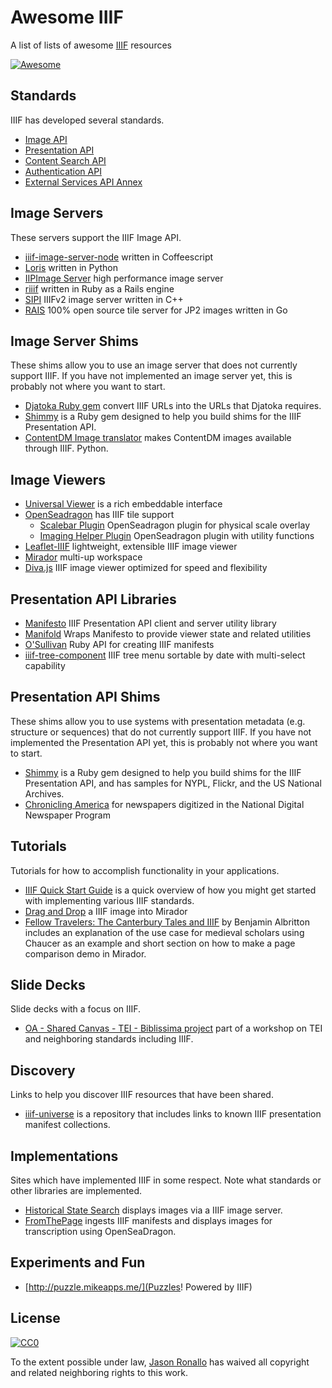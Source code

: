 # Awesome IIIF

A list of lists of awesome [IIIF](http://iiif.io/) resources

[![Awesome](https://cdn.rawgit.com/sindresorhus/awesome/d7305f38d29fed78fa85652e3a63e154dd8e8829/media/badge.svg)](https://github.com/sindresorhus/awesome)

## Standards

IIIF has developed several standards.

- [Image API](http://iiif.io/api/image/)
- [Presentation API](http://iiif.io/api/presentation/)
- [Content Search API](http://iiif.io/api/search/)
- [Authentication API](http://iiif.io/api/auth/)
- [External Services API Annex](http://iiif.io/api/annex/services/)

## Image Servers

These servers support the IIIF Image API.

- [iiif-image-server-node](https://github.com/jronallo/iiif-image-server-node) written in Coffeescript
- [Loris](https://github.com/loris-imageserver/loris) written in Python
- [IIPImage Server](http://iipimage.sourceforge.net/documentation/server/) high performance image server
- [riiif](https://github.com/curationexperts/riiif) written in Ruby as a Rails engine
- [SIPI](https://github.com/dhlab-basel/Sipi) IIIFv2 image server written in C++
- [RAIS](https://github.com/uoregon-libraries/rais-image-server) 100% open source tile server for JP2 images written in Go


## Image Server Shims

These shims allow you to use an image server that does not currently support IIIF. If you have not implemented an image server yet, this is probably not where you want to start.

- [Djatoka Ruby gem](https://github.com/jronallo/djatoka) convert IIIF URLs into the URLs that Djatoka requires.
- [Shimmy](https://github.com/mejackreed/shimmy) is a Ruby gem designed to help you build shims for the IIIF Presentation API.
- [ContentDM Image translator](https://github.com/IIIF/image-api/tree/master/translators/ContentDM) makes ContentDM images available through IIIF. Python.

## Image Viewers
- [Universal Viewer](https://github.com/UniversalViewer/universalviewer) is a rich embeddable interface
- [OpenSeadragon](https://openseadragon.github.io/examples/tilesource-iiif/) has IIIF tile support
  - [Scalebar Plugin](https://github.com/NIST-ISG/OpenSeadragonScalebar) OpenSeadragon plugin for physical scale overlay
  - [Imaging Helper Plugin](https://github.com/msalsbery/OpenSeadragonImagingHelper) OpenSeadragon plugin with utility functions
- [Leaflet-IIIF](https://github.com/mejackreed/Leaflet-IIIF) lightweight, extensible IIIF image viewer
- [Mirador](https://github.com/IIIF/mirador) multi-up workspace
- [Diva.js](https://ddmal.github.io/diva.js/) IIIF image viewer optimized for speed and flexibility

## Presentation API Libraries
- [Manifesto](https://github.com/UniversalViewer/manifesto) IIIF Presentation API client and server utility library
- [Manifold](https://github.com/UniversalViewer/manifold) Wraps Manifesto to provide viewer state and related utilities
- [O'Sullivan](https://github.com/IIIF/osullivan) Ruby API for creating IIIF manifests
- [iiif-tree-component](https://github.com/edsilv/iiif-tree-component) IIIF tree menu sortable by date with multi-select capability

## Presentation API Shims

These shims allow you to use systems with presentation metadata (e.g. structure or sequences) that do not currently support IIIF. If you have not implemented the Presentation API yet, this is probably not where you want to start.

- [Shimmy](https://github.com/mejackreed/shimmy) is a Ruby gem designed to help you build shims for the IIIF Presentation API, and has samples for NYPL, Flickr, and the US National Archives.
- [Chronicling America](https://github.com/IIIF/presentation-api/tree/master/translators/chronam) for newspapers digitized in the National Digital Newspaper Program

## Tutorials

Tutorials for how to accomplish functionality in your applications.

- [IIIF Quick Start Guide](http://iiif.io/technical-details/) is a quick overview of how you might get started with implementing various IIIF standards.
- [Drag and Drop](https://medium.com/@aeschylus/create-and-share-iiif-items-quickly-and-easily-with-drag-and-drop-over-email-879f13c9caba) a IIIF image into Mirador
- [Fellow Travelers: The Canterbury Tales and IIIF](http://web.stanford.edu/group/dmstech/cgi-bin/wordpress/author/blalbrit/) by Benjamin Albritton includes an explanation of the use case for medieval scholars using Chaucer as an example and short section on how to make a page comparison demo in Mirador.

## Slide Decks

Slide decks with a focus on IIIF.

- [OA - Shared Canvas - TEI - Biblissima project](http://www.slideshare.net/biblissima/oa-shared-canvas-tei-biblissima-project) part of a workshop on TEI and neighboring standards including IIIF.

## Discovery

Links to help you discover IIIF resources that have been shared.

- [iiif-universe](https://github.com/ryanfb/iiif-universe) is a repository that includes links to known IIIF presentation manifest collections.

## Implementations

Sites which have implemented IIIF in some respect. Note what standards or other libraries are implemented.

- [Historical State Search](http://historicalstate.lib.ncsu.edu/search) displays images via a IIIF image server.
- [FromThePage](http://www.fromthepage.com) ingests IIIF manifests and displays images for transcription using OpenSeaDragon.

## Experiments and Fun

- [http://puzzle.mikeapps.me/](Puzzles! Powered by IIIF)

## License

[![CC0](http://mirrors.creativecommons.org/presskit/buttons/88x31/svg/cc-zero.svg)](https://creativecommons.org/publicdomain/zero/1.0/)

To the extent possible under law, [Jason Ronallo](http://ronallo.com) has waived all copyright and related neighboring rights to this work.
